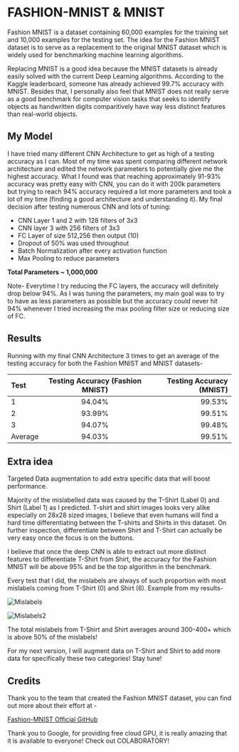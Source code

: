 # FASHION-MNIST & MNIST

Fashion MNIST is a dataset containing 60,000 examples for the training set and 10,000 examples for the testing set.
The idea for the Fashion MNIST dataset is to serve as a replacement to the original MNIST dataset which is widely used for benchmarking machine learning algorithms.

Replacing MNIST is a good idea because the MNIST datasets is already easily solved with the current Deep Learning algorithms. According to the Kaggle leaderboard, someone has already achieved 99.7% accuracy with MNIST.
Besides that, I personally also feel that MNIST does not really serve as a good benchmark for computer vision tasks that seeks to identify objects as handwritten digits comparitively have way less distinct features than real-world objects.

## My Model

I have tried many different CNN Architecture to get as high of a testing accuracy as I can. 
Most of my time was spent comparing different network architecture and edited the network parameters to potentially give me the highest accuracy.
What I found was that reaching approximately 91-93% accuracy was pretty easy with CNN, you can do it with 200k parameters but trying to reach 94% accuracy required a lot more parameters and took a lot of my time (finding a good architecture and understanding it). My final decision after testing numerous CNN and lots of tuning:

- CNN Layer 1 and 2 with 128 filters of 3x3
- CNN layer 3 with 256 filters of 3x3
- FC Layer of size 512,256 then output (10)
- Dropout of 50% was used throughout 
- Batch Normalization after every activation function
- Max Pooling to reduce parameters

**Total Parameters ~ 1,000,000**

Note- Everytime I try reducing the FC layers, the accuracy will definitely drop below 94%. As I was tuning the parameters, my main goal was to try to have as less parameters as possible
but the accuracy could never hit 94% whenever I tried increasing the max pooling filter size or reducing size of FC.

## Results

Running with my final CNN Architecture 3 times to get an average of the testing accuracy for both the Fashion MNIST and MNIST datasets-


| Test | Testing Accuracy (Fashion MNIST)  |  Testing Accuracy (MNIST)  |
| :---         |     :---:      |          ---: |
| 1 | 94.04%   | 99.53%    |
| 2    | 93.99%     | 99.51%     |
| 3    | 94.07%      | 99.48%     |
| Average   | 94.03%       | 99.51%     |

## Extra idea

  Targeted Data augmentation to add extra specific data that will boost performance. 
  
  Majority of the mislabelled data was caused by the T-Shirt (Label 0) and Shirt (Label 1) as I predicted.
  T-shirt and shirt images looks very alike especially on 28x28 sized images, I believe that even humans will find a hard time        differentiating between the T-shirts and Shirts in this dataset.
  On further inspection, differentiate between Shirt and T-Shirt can actually be very easy once the focus is on the buttons.
  
  I believe that once the deep CNN is able to extract out more distinct features to differentiate T-Shirt from Shirt, the accuracy for the     Fashion MNIST will be above 95% and be the top algorithm in the benchmark.
  
  Every test that I did, the mislabels are always of such proportion with most mislabels coming from T-Shirt (0) and Shirt (6). Example from my results-
  
 ![Mislabels](https://user-images.githubusercontent.com/49274721/62420175-48f5d000-b6d1-11e9-9e10-8f7d9206b0d5.PNG)
 
 ![Mislabels2](https://user-images.githubusercontent.com/49274721/62420212-ee10a880-b6d1-11e9-857d-899a8f4ddac1.PNG)
 
 The total mislabels from T-Shirt and Shirt averages around 300-400+ which is above 50% of the mislabels! 
 
 For my next version, I will augment data on T-Shirt and Shirt to add more data for specifically these two categories! Stay tune! 
 
 
 ## Credits
 
 Thank you to the team that created the Fashion MNIST dataset, you can find out more about their effort at -   
 
 [Fashion-MNIST Official GitHub](https://github.com/zalandoresearch/fashion-mnist)
 
 Thank you to Google, for providing free cloud GPU, it is really amazing that it is available to everyone! Check out COLABORATORY!
 
  
